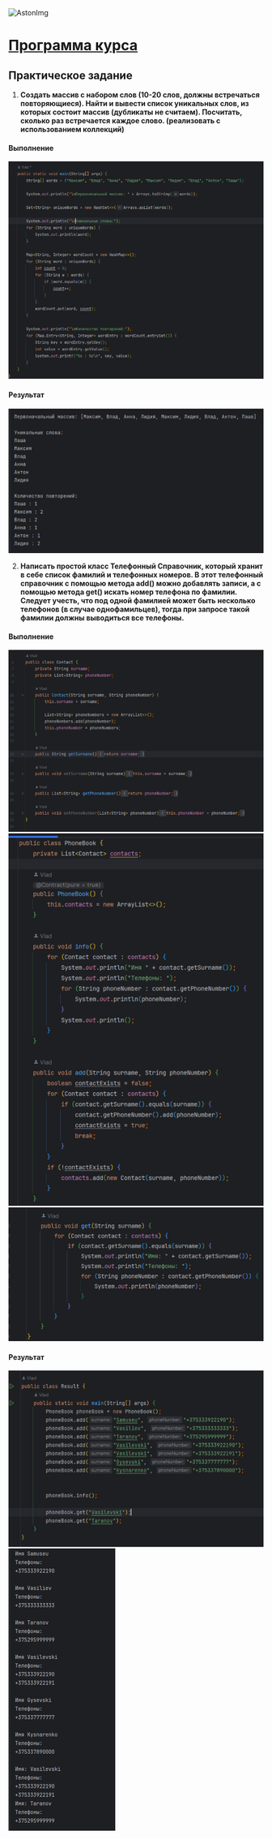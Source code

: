 <img src="https://storage.yandexcloud.net/dev.astonsite.s3backet/aston-redisign/common/logo/AstonLogo_dark.svg" title="AstonImg"/>
&nbsp;

# [Программа курса](README.md)

## Практическое задание

1. **Создать массив с набором слов (10-20 слов, должны встречаться
   повторяющиеся). Найти и вывести список уникальных слов, из
   которых состоит массив (дубликаты не считаем). Посчитать,
   сколько раз встречается каждое слово. (реализовать с
   использованием коллекций)**

#### **Выполнение**
![This image](images/lesson_8/lesson_8_1.png)

#### **Результат**
![This image](images/lesson_8/lesson_8_2.png)

2. **Написать простой класс Телефонный Справочник, который хранит в
   себе список фамилий и телефонных номеров. В этот телефонный
   справочник с помощью метода аdd() можно добавлять записи, а с
   помощью метода gеt() искать номер телефона по фамилии. Следует
   учесть, что под одной фамилией может быть несколько телефонов
   (в случае однофамильцев), тогда при запросе такой фамилии должны выводиться все телефоны.**

#### **Выполнение**
![This image](images/lesson_8/lesson_8_3.png)
![This image](images/lesson_8/lesson_8_4.png)
![This image](images/lesson_8/lesson_8_5.png)


#### **Результат**
![This image](images/lesson_8/lesson_8_6.png)
![This image](images/lesson_8/lesson_8_7.png)


